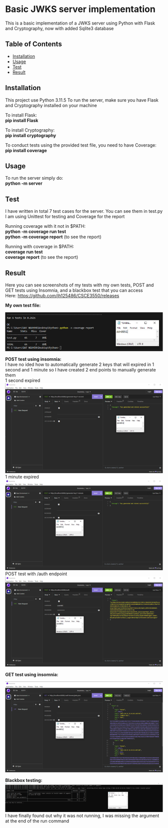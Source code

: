 # Basic JWKS server implementation

This is a basic implementation of a JWKS server using Python with Flask and Cryptography, now with added Sqlite3 database

## Table of Contents

- [Installation](#installation)
- [Usage](#usage)
- [Test](#test)
- [Result](#result)

## Installation

This project use Python 3.11.5
To run the server, make sure you have Flask and Cryptography installed on your machine

To install Flask:<br>
**pip install Flask**

To install Cryptography:<br>
**pip install cryptography**

To conduct tests using the provided test file, you need to have Coverage:<br>
**pip install coverage**

## Usage

To run the server simply do:<br>
**python -m server**

## Test

I have written in total 7 test cases for the server. You can see them in test.py
I am using Unittest for testing and Coverage for the report

Running coverage with it not in $PATH:<br>
**python -m coverage run test**<br>
**python -m coverage report** (to see the report)<br>

Running with coverage in $PATH:<br>
**coverage run test**<br>
**coverage report** (to see the report)<br>

## Result

Here you can see screenshots of my tests with my own tests, POST and GET tests using Insomnia, and a blackbox test that you can access<br>
Here: https://github.com/jh125486/CSCE3550/releases

**My own test file:**<br>

![Test case images](./screenshots/coverage_report_sq3.PNG)

**POST test using insomnia:**<br>
I have no ided how to automatically generate 2 keys that will expired in 1 second and 1 minute so I have created 2 end points to manually generate them <br>
1 second expired <br>
![POST test images 1 second](./screenshots/1_second_expire_key.PNG)
1 minute expired <br>
![POST test images 1 minute](./screenshots/1_minute_expire_key.PNG)
POST test with /auth endpoint <br>
![POST test images sqlite](./screenshots/POST_test_sqlite.PNG)

**GET test using insomnia:**<br>

![GET test images](./screenshots/GET_test_sglite.PNG)

**Blackbox testing:**<br>
![Gradebot test images](./screenshots/Project2_gradebot_test.PNG)
I have finally found out why it was not running, I was missing the argument at the end of the run command<br>

